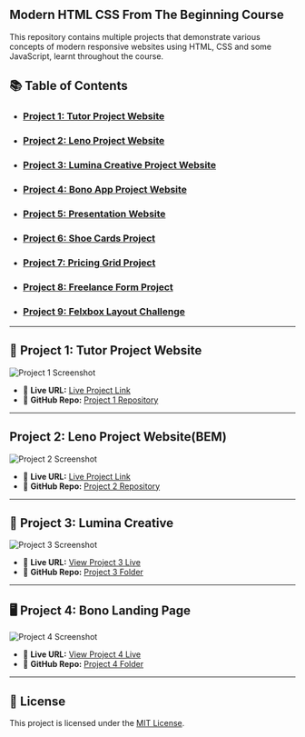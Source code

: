 ## Modern HTML CSS From The Beginning Course 

This repository contains multiple projects that demonstrate various concepts of modern responsive websites using HTML, CSS and some JavaScript, learnt throughout the course.



## 📚 Table of Contents

- ### [Project 1: Tutor Project Website](https://github.com/nazia-parvin/Modern-HTML-CSS-From-The-Beginning/tree/main/tutor-website-project)  
- ### [Project 2: Leno Project Website](https://github.com/nazia-parvin/Modern-HTML-CSS-From-The-Beginning/tree/main/leno-website-project)  
- ### [Project 3: Lumina Creative Project Website](https://github.com/nazia-parvin/Modern-HTML-CSS-From-The-Beginning/tree/main/lumina_creative_project)  
- ### [Project 4: Bono App Project Website](https://github.com/nazia-parvin/Modern-HTML-CSS-From-The-Beginning/tree/main/bono-app-challenge-project-website)  
- ### [Project 5: Presentation Website](https://github.com/nazia-parvin/Modern-HTML-CSS-From-The-Beginning/tree/main/presentation-website)  
- ### [Project 6: Shoe Cards Project](https://github.com/nazia-parvin/Modern-HTML-CSS-From-The-Beginning/tree/main/shoe-cards-project)
- ### [Project 7: Pricing Grid Project](https://github.com/nazia-parvin/Modern-HTML-CSS-From-The-Beginning/tree/main/pricing-grid-project)
- ### [Project 8: Freelance Form Project](https://github.com/nazia-parvin/Modern-HTML-CSS-From-The-Beginning/tree/main/freelance-form-challenge)
- ### [Project 9: Felxbox Layout Challenge](https://github.com/nazia-parvin/Modern-HTML-CSS-From-The-Beginning/tree/main/flexbox-layout-challeng)  

---

## 📘 Project 1: Tutor Project Website

![Project 1 Screenshot](https://github.com/user-attachments/assets/d80775a7-cb3e-43a1-8af0-b2ea2af232cc)

- 🔗 **Live URL:** [Live Project Link](https://tutor-website-project-two.vercel.app/)
- 📁 **GitHub Repo:** [Project 1 Repository](https://github.com/nazia-parvin/Modern-HTML-CSS-From-The-Beginning/tree/main/tutor-website-project)

---

##  Project 2: Leno Project Website(BEM)

![Project 2 Screenshot](https://github.com/nazia-parvin/Modern-HTML-CSS-From-The-Beginning/tree/main/leno-website-project)

- 🔗 **Live URL:** [Live Project Link](https://leno-website-project.vercel.app/)
- 📁 **GitHub Repo:** [Project 2 Repository](https://github.com/nazia-parvin/Modern-HTML-CSS-From-The-Beginning/tree/main/leno-website-project)

---

## 🎨 Project 3: Lumina Creative

![Project 3 Screenshot](your-image-link-here)

- 🔗 **Live URL:** [View Project 3 Live](your-live-link)
- 📁 **GitHub Repo:** [Project 3 Folder](your-folder-link)

---

## 🖥️ Project 4: Bono Landing Page

![Project 4 Screenshot](your-image-link-here)

- 🔗 **Live URL:** [View Project 4 Live](your-live-link)
- 📁 **GitHub Repo:** [Project 4 Folder](your-folder-link)

---

## 📄 License

This project is licensed under the [MIT License](LICENSE).



